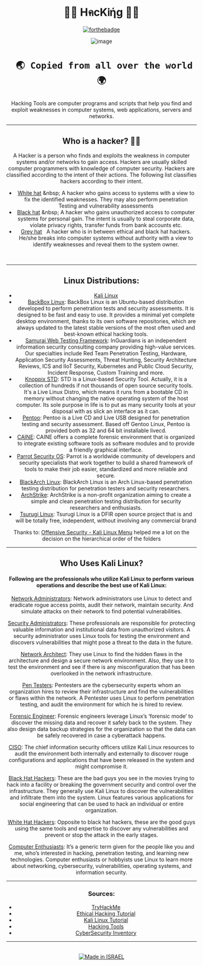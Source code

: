 <h1 align="center"> 👨‍💻 HคcKᎥήg 👨‍💻 </h1>
  

<div align="center">

[![forthebadge](https://forthebadge.com/images/badges/built-with-love.svg)](https://forthebadge.com)

![image](https://user-images.githubusercontent.com/51442719/148802714-105e91e0-4d5e-4045-ad81-7033e79bc221.png)


<h1 align="center"> 
  
` 🌏 Copied from all over the world 🌍`

</h1> 

<div align="center">


Hacking Tools are computer programs and scripts that help you find and exploit weaknesses in computer systems, web applications, servers and networks. 

</div>

---

## Who is a hacker? :man_technologist:
<p>A Hacker is a person who finds and exploits the weakness in computer systems and/or networks to gain access. Hackers are usually skilled computer programmers with knowledge of computer security.
Hackers are classified according to the intent of their actions. The following list classifies hackers according to their intent.</p>

* [White hat](https://en.wikipedia.org/wiki/White_hat_(computer_security)) &nbsp; A hacker who gains access to systems with a view to fix the identified weaknesses. They may also perform penetration Testing and vulnerability assessments
* [Black hat](https://en.wikipedia.org/wiki/Black_hat_(computer_security)) &nbsp; A hacker who gains unauthorized access to computer systems for personal gain. The intent is usually to steal corporate data, violate privacy rights, transfer funds from bank accounts etc.
* [Grey hat](https://en.wikipedia.org/wiki/Grey_hat) &nbsp; A hacker who is in between ethical and black hat hackers. He/she breaks into computer systems without authority with a view to identify weaknesses and reveal them to the system owner.
<br>

---

## Linux Distributions:

* [Kali Linux](http://www.kali.org/)
* [BackBox Linux](http://www.backbox.org/): BackBox Linux is an Ubuntu-based distribution developed to perform penetration tests and security assessments. It is designed to be fast and easy to use. It provides a minimal yet complete desktop environment, thanks to its own software repositories, which are always updated to the latest stable versions of the most often used and best-known ethical hacking tools.
* [Samurai Web Testing Framework](http://samurai.inguardians.com/): InGuardians is an independent information security consulting company providing high-value services. Our specialties include Red Team Penetration Testing, Hardware, Application Security Assessments, Threat Hunting, Security Architecture Reviews, ICS and IIoT Security,  Kubernetes and Public Cloud Security, Incident Response, Custom Training and more.
* [Knoppix STD](http://s-t-d.org/): STD is a Linux-based Security Tool. Actually, it is a collection of hundreds if not thousands of open source security tools. It's a Live Linux Distro, which means it runs from a bootable CD in memory without changing the native operating system of the host computer. Its sole purpose in life is to put as many security tools at your disposal with as slick an interface as it can.
* [Pentoo](http://www.pentoo.ch/): Pentoo is a Live CD and Live USB designed for penetration testing and security assessment. Based off Gentoo Linux, Pentoo is provided both as 32 and 64 bit installable livecd.
* [CAINE](http://www.caine-live.net/): CAINE offers a complete forensic environment that is organized to integrate existing software tools as software modules and to provide a friendly graphical interface.
* [Parrot Security OS](http://www.parrotsec.org/): Parrot is a worldwide community of developers and security specialists that work together to build a shared framework of tools to make their job easier, standardized and more reliable and secure.
* [BlackArch Linux](http://www.blackarch.org/): BlackArch Linux is an Arch Linux-based penetration testing distribution for penetration testers and security researchers.
* [ArchStrike](https://archstrike.org/): ArchStrike is a non-profit organization aiming to create a simple and clean penetration testing distribution for security researchers and enthusiasts. 
* [Tsurugi Linux](https://tsurugi-linux.org/index.php): Tsurugi Linux is a DFIR open source project that is and will be totally free, independent, without involving any commercial brand

Thanks to: [Offensive Security - Kali Linux Menu](https://www.offensive-security.com) helped me a lot on the decision on the hierarchical order of the folders  

---

## Who Uses Kali Linux?
#### Following are the professionals who utilize Kali Linux to perform various operations and describe the best use of Kali Linux:

[Network Administrators](): Network administrators use Linux to detect and eradicate rogue access points, audit their network, maintain security. And simulate attacks on their network to find potential vulnerabilities.

[Security Administrators](): These professionals are responsible for protecting valuable information and institutional data from unauthorized visitors. A security administrator uses Linux tools for testing the environment and discovers vulnerabilities that might pose a threat to the data in the future.

[Network Architect](): They use Linux to find the hidden flaws in the architecture and design a secure network environment. Also, they use it to test the environment and see if there is any misconfiguration that has been overlooked in the network infrastructure.

[Pen Testers](): Pentesters are the cybersecurity experts whom an organization hires to review their infrastructure and find the vulnerabilities or flaws within the network. A Pentester uses Linux to perform penetration testing, and audit the environment for which he is hired to review.

[Forensic Engineer](): Forensic engineers leverage Linux’s ‘forensic mode’ to discover the missing data and recover it safely back to the system. They also design data backup strategies for the organization so that the data can be safely recovered in case a cyberattack happens.

[CISO](): The chief information security officers utilize Kali Linux resources to audit the environment both internally and externally to discover rouge configurations and applications that have been released in the system and might compromise it.

[Black Hat Hackers](): These are the bad guys you see in the movies trying to hack into a facility or breaking the government security and control over the infrastructure. They generally use Kali Linux to discover the vulnerabilities and infiltrate them into the system. Linux features various applications for social engineering that can be used to hack an individual or entire organization.

[White Hat Hackers](): Opposite to black hat hackers, these are the good guys using the same tools and expertise to discover any vulnerabilities and prevent or stop the attack in the early stages.

[Computer Enthusiasts](): It’s a generic term given for the people like you and me, who’s interested in hacking, penetration testing, and learning new technologies. Computer enthusiasts or hobbyists use Linux to learn more about networking, cybersecurity, vulnerabilities, operating systems, and information security.

---

### Sources:
- [TryHackMe](https://tryhackme.com)
- [Ethical Hacking Tutorial](https://www.javatpoint.com/ethical-hacking-tutorial)
- [Kali Linux Tutorial](https://www.tutorialspoint.com/kali_linux/kali_linux_information_gathering_tools.htm)
- [Hacking Tools](https://en.kali.tools/all/?category)
- [CyberSecurity Inventory](https://inventory.raw.pm/)

---

<a href="https://www.fxp.co.il/showthread.php?t=21158005"><br><img title="Made in ISRAEL" src="https://img.shields.io/badge/MADE%20IN-ISRAEL-blue?style=for-the-badge">   
